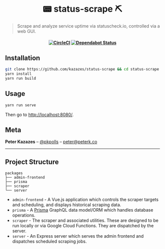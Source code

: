 <h1 align="center">
📟 status-scrape ⛏
</h1>

> Scrape and analyze service uptime via statuscheck.io, controlled via a web GUI.

<h4 align="center">

[![CircleCI](https://circleci.com/gh/kazazes/status-scrape.svg?style=svg&circle-token=89eb1acb780525c0aad93ed2ca7d0c34db9ec386)](https://circleci.com/gh/kazazes/status-scrape)
[![Dependabot Status](https://api.dependabot.com/badges/status?host=github&repo=kazazes/status-scrape&identifier=150507884)](https://dependabot.com)

</span>

## Installation

```bash
git clone https://github.com/kazazes/status-scrape && cd status-scrape
yarn install
yarn run build
```

## Usage

```bash
yarn run serve
```

Then go to [http://localhost:8080/](http://localhost:8080/).

## Meta

**Peter Kazazes** – [@pkpolls](https://twitter.com/pkpolls) – peter@peterk.co

---

## Project Structure

```
packages
├── admin-frontend
├── prisma
├── scraper
└── server
```

- `admin-frontend` - A Vue.js application which controls the scraper targets and scheduling, and displays historical scraping data.
- `prisma` - A [Prisma](https://prisma.io) GraphQL data model/ORM which handles database operations.
- `scraper` - The scraper and associated utilities. These are designed to be run locally or via Google Cloud Functions. They are dispatched by the server.
- `server` - An Express server which serves the admin frontend and dispatches scheduled scraping jobs.
